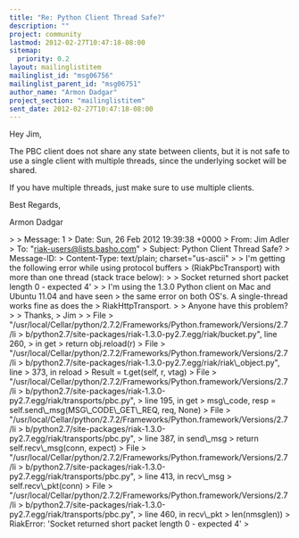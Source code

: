 ```yaml
---
title: "Re: Python Client Thread Safe?"
description: ""
project: community
lastmod: 2012-02-27T10:47:18-08:00
sitemap:
  priority: 0.2
layout: mailinglistitem
mailinglist_id: "msg06756"
mailinglist_parent_id: "msg06751"
author_name: "Armon Dadgar"
project_section: "mailinglistitem"
sent_date: 2012-02-27T10:47:18-08:00
---
```



Hey Jim,

The PBC client does not share any state between clients,
but it is not safe to use a single client with multiple threads,
since the underlying socket will be shared.

If you have multiple threads, just make sure to use multiple
clients.

Best Regards,

Armon Dadgar

&gt; 
&gt; Message: 1
&gt; Date: Sun, 26 Feb 2012 19:39:38 +0000
&gt; From: Jim Adler 
&gt; To: "riak-users@lists.basho.com" 
&gt; Subject: Python Client Thread Safe?
&gt; Message-ID: 
&gt; Content-Type: text/plain; charset="us-ascii"
&gt; 
&gt; I'm getting the following error while using protocol buffers
&gt; (RiakPbcTransport) with more than one thread (stack trace below):
&gt; 
&gt; Socket returned short packet length 0 - expected 4'
&gt; 
&gt; I'm using the 1.3.0 Python client on Mac and Ubuntu 11.04 and have seen
&gt; the same error on both OS's. A single-thread works fine as does the
&gt; RiakHttpTransport.
&gt; 
&gt; Anyone have this problem?
&gt; 
&gt; Thanks,
&gt; Jim
&gt; 
&gt; File 
&gt; "/usr/local/Cellar/python/2.7.2/Frameworks/Python.framework/Versions/2.7/li
&gt; b/python2.7/site-packages/riak-1.3.0-py2.7.egg/riak/bucket.py", line 260,
&gt; in get
&gt; return obj.reload(r)
&gt; File 
&gt; "/usr/local/Cellar/python/2.7.2/Frameworks/Python.framework/Versions/2.7/li
&gt; b/python2.7/site-packages/riak-1.3.0-py2.7.egg/riak/riak\\_object.py", line
&gt; 373, in reload
&gt; Result = t.get(self, r, vtag)
&gt; File 
&gt; "/usr/local/Cellar/python/2.7.2/Frameworks/Python.framework/Versions/2.7/li
&gt; b/python2.7/site-packages/riak-1.3.0-py2.7.egg/riak/transports/pbc.py",
&gt; line 195, in get
&gt; msg\\_code, resp = self.send\\_msg(MSG\\_CODE\\_GET\\_REQ, req, None)
&gt; File 
&gt; "/usr/local/Cellar/python/2.7.2/Frameworks/Python.framework/Versions/2.7/li
&gt; b/python2.7/site-packages/riak-1.3.0-py2.7.egg/riak/transports/pbc.py",
&gt; line 387, in send\\_msg
&gt; return self.recv\\_msg(conn, expect)
&gt; File 
&gt; "/usr/local/Cellar/python/2.7.2/Frameworks/Python.framework/Versions/2.7/li
&gt; b/python2.7/site-packages/riak-1.3.0-py2.7.egg/riak/transports/pbc.py",
&gt; line 413, in recv\\_msg
&gt; self.recv\\_pkt(conn)
&gt; File 
&gt; "/usr/local/Cellar/python/2.7.2/Frameworks/Python.framework/Versions/2.7/li
&gt; b/python2.7/site-packages/riak-1.3.0-py2.7.egg/riak/transports/pbc.py",
&gt; line 460, in recv\\_pkt
&gt; len(nmsglen))
&gt; RiakError: 'Socket returned short packet length 0 - expected 4'
&gt; 

